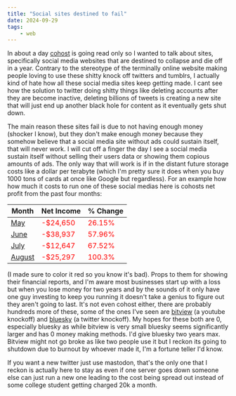 ```yaml
---
title: "Social sites destined to fail"
date: 2024-09-29
tags:
    - web
---
```


In about a day [cohost](https://cohost.org/) is going read only so I wanted to talk about sites, specifically social media websites that are destined to collapse and die off in a year. Contrary to the stereotype of the terminally online website making people loving to use these shitty knock off twitters and tumblrs, I actually kind of hate how all these social media sites keep getting made. I cant see how the solution to twitter doing shitty things like deleting accounts after they are become inactive, deleting billions of tweets is creating a new site that will just end up another black hole for content as it eventually gets shut down.

The main reason these sites fail is due to not having enough money (shocker I know), but they don't make enough money because they somehow believe that a social media site without ads could sustain itself, that will never work. I will cut off a finger the day I see a social media sustain itself without selling their users data or showing them copious amounts of ads. The only way that will work is if in the distant future storage costs like a dollar per terabyte (which I'm pretty sure it does when you buy 1000 tons of cards at once like Google but regardless). For an example how how much it costs to run one of these social medias here is cohosts net profit from the past four months:

| Month                                                                | Net Income                                      | % Change                                   |
| ---------------------------------------------------------------------| ------------------------------------------------| ------------------------------------------ |
| [May](https://cohost.org/staff/post/6403911-may-2024-financial-u)    | <span style="color:red;">-$24,650</span>        | <span style="color:red;">26.15%</span>     |
| [June](https://cohost.org/staff/post/7045283-june-2024-financial)    | <span style="color:red;">-$38,937</span>        | <span style="color:red;">57.96%</span>     |
| [July](https://cohost.org/staff/post/7356939-july-2024-financial)    | <span style="color:red;">-$12,647</span>        | <span style="color:red;">67.52%</span>     |
| [August](https://cohost.org/staff/post/7611443-cohost-to-shut-down)  | <span style="color:red;">-$25,297</span>        | <span style="color:red;">100.3%</span>     |

(I made sure to color it red so you know it's bad). Props to them for showing their financial reports, and I'm aware most businesses start up with a loss but when you lose money for two years and by the sounds of it only have one guy investing to keep you running it doesn't take a genius to figure out they aren't going to last. It's not even cohost either, there are probably hundreds more of these, some of the ones I've seen are [bitview](https://www.bitview.net/) (a youtube knockoff) and [bluesky](https://bsky.app/) (a twitter knockoff). My hopes for these both are 0, especially bluesky as while bitview is very small bluesky seems significantly larger and has 0 money making methods. I'd give bluesky two years max. Bitview might not go broke as like two people use it but I reckon its going to shutdown due to burnout by whoever made it, I'm a fortune teller I'd know.

If you want a new twitter just use mastodon, that's the only one that I reckon is actually here to stay as even if one server goes down someone else can just run a new one leading to the cost being spread out instead of some college student getting charged 20k a month.